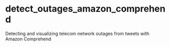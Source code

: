 # detect_outages_amazon_comprehend
Detecting and visualizing telecom network outages from tweets with Amazon Comprehend
